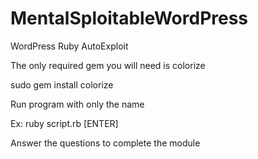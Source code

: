 # MentalSploitableWordPress
WordPress Ruby AutoExploit


The only required gem you will need is colorize

sudo gem install colorize

Run program with only the name

Ex: ruby script.rb [ENTER]

Answer the questions to complete the module
